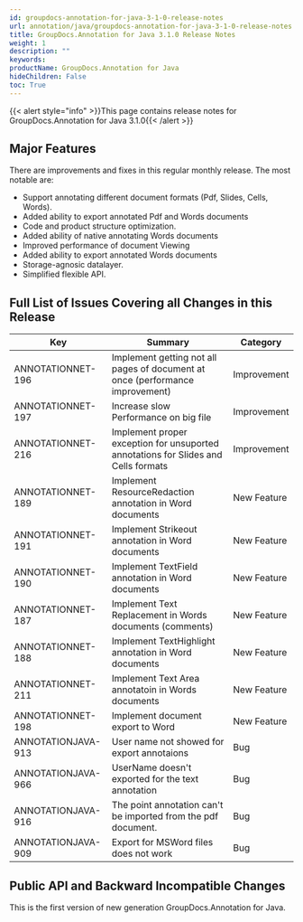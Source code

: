 ```yaml
---
id: groupdocs-annotation-for-java-3-1-0-release-notes
url: annotation/java/groupdocs-annotation-for-java-3-1-0-release-notes
title: GroupDocs.Annotation for Java 3.1.0 Release Notes
weight: 1
description: ""
keywords: 
productName: GroupDocs.Annotation for Java
hideChildren: False
toc: True
---
```


{{< alert style="info" >}}This page contains release notes for GroupDocs.Annotation for Java 3.1.0{{< /alert >}}

## Major Features

There are improvements and fixes in this regular monthly release. The most notable are:

*   Support annotating different document formats (Pdf, Slides, Cells, Words).
*   Added ability to export annotated Pdf and Words documents
*   Code and product structure optimization.
*   Added ability of native annotating Words documents
*   Improved performance of document Viewing
*   Added ability to export annotated Words documents
*   Storage-agnosic datalayer.
*   Simplified flexible API.

## Full List of Issues Covering all Changes in this Release

| Key | Summary | Category |
| --- | --- | --- |
| ANNOTATIONNET-196 | Implement getting not all pages of document at once (performance improvement) | Improvement |
| ANNOTATIONNET-197 | Increase slow Performance on big file | Improvement |
| ANNOTATIONNET-216 | Implement proper exception for unsuported annotations for Slides and Cells formats | Improvement |
| ANNOTATIONNET-189 | Implement ResourceRedaction annotation in Word documents | New Feature |
| ANNOTATIONNET-191 | Implement Strikeout annotation in Word documents | New Feature |
| ANNOTATIONNET-190 | Implement TextField annotation in Word documents | New Feature |
| ANNOTATIONNET-187 | Implement Text Replacement in Words documents (comments) | New Feature |
| ANNOTATIONNET-188 | Implement TextHighlight annotation in Word documents | New Feature |
| ANNOTATIONNET-211 | Implement Text Area annotatoin in Words documents | New Feature |
| ANNOTATIONNET-198 | Implement document export to Word | New Feature |
| ANNOTATIONJAVA-913 | User name not showed for export annotaions | Bug |
| ANNOTATIONJAVA-966 | UserName doesn't exported for the text annotation | Bug |
| ANNOTATIONJAVA-916 | The point annotation can't be imported from the pdf document. | Bug |
| ANNOTATIONJAVA-909 | Export for MSWord files does not work | Bug |

## Public API and Backward Incompatible Changes

This is the first version of new generation GroupDocs.Annotation for Java.
